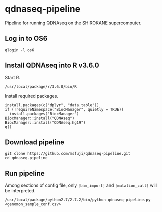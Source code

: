 # qdnaseq-pipeline
Pipeline for running QDNAseq on the SHIROKANE supercomputer.

## Log in to OS6
```
qlogin -l os6
```

## Install QDNAseq into R v3.6.0
Start R.
```
/usr/local/package/r/3.6.0/bin/R
```
Install required packages.
```
install.packages(c("dplyr", "data.table"))
if (!requireNamespace("BiocManager", quietly = TRUE))
  install.packages("BiocManager")
BiocManager::install("QDNAseq")
BiocManager::install("QDNAseq.hg19")
q()
```

## Download pipeline
```
git clone https://github.com/msfuji/qdnaseq-pipeline.git
cd qdnaseq-pipeline
```

## Run pipeline
Among sections of config file, only `[bam_import]` and `[mutation_call]` will be interpreted.
```
/usr/local/package/python2.7/2.7.2/bin/python qdnaseq-pipeline.py <genomon_sample_conf.csv>
```
